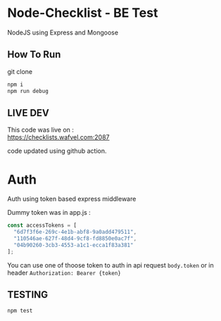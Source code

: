 # Node-Checklist - BE Test

NodeJS using Express and Mongoose

## How To Run

git clone

```bash
npm i
npm run debug
```

## LIVE DEV

This code was live on :    
https://checklists.wafvel.com:2087

code updated using github action.

# Auth

Auth using token based express middleware

Dummy token was in app.js :

```js
const accessTokens = [
  "6d7f3f6e-269c-4e1b-abf8-9a0add479511",
  "110546ae-627f-48d4-9cf8-fd8850e0ac7f",
  "04b90260-3cb3-4553-a1c1-ecca1f83a381"
];
```

You can use one of thoose token to auth in api request `body.token` or in header `Authorization: Bearer {token}`

## TESTING ##

```bash
npm test
```

